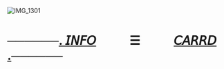 ![IMG_1301](https://github.com/user-attachments/assets/3414d564-8e1c-4ee2-91a1-f83b3cea8ff0)
# ──────[.  𝘐𝘕𝘍𝘖](https://t.me/autopsykiss)ㅤㅤㅤ☰ㅤㅤㅤ[𝘊𝘈𝘙𝘙𝘋  .](https://mothereater.carrd.co)──────
